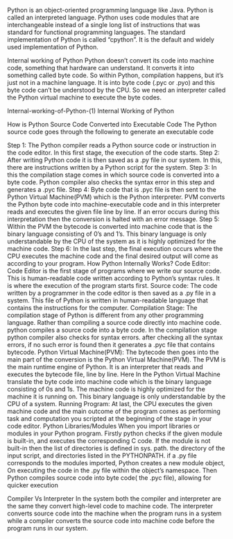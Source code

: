 Python is an object-oriented programming language like Java. Python is called an interpreted language. Python uses code modules that are interchangeable instead of a single long list of instructions that was standard for functional programming languages. The standard implementation of Python is called “cpython”. It is the default and widely used implementation of Python.

Internal working of Python
Python doesn’t convert its code into machine code, something that hardware can understand. It converts it into something called byte code. So within Python, compilation happens, but it’s just not in a machine language. It is into byte code (.pyc or .pyo) and this byte code can’t be understood by the CPU. So we need an interpreter called the Python virtual machine to execute the byte codes.

Internal-working-of-Python-(1)
Internal Working of Python

How is Python Source Code Converted into Executable Code
The Python source code goes through the following to generate an executable code

Step 1: The Python compiler reads a Python source code or instruction in the code editor. In this first stage, the execution of the code starts.
Step 2: After writing Python code it is then saved as a .py file in our system. In this, there are instructions written by a Python script for the system.
Step 3: In this the compilation stage comes in which source code is converted into a byte code. Python compiler also checks the syntax error in this step and generates a .pyc file.
Step 4: Byte code that is .pyc file is then sent to the Python Virtual Machine(PVM) which is the Python interpreter. PVM converts the Python byte code into machine-executable code and in this interpreter reads and executes the given file line by line. If an error occurs during this interpretation then the conversion is halted with an error message.
Step 5: Within the PVM the bytecode is converted into machine code that is the binary language consisting of 0’s and 1’s. This binary language is only understandable by the CPU of the system as it is highly optimized for the machine code.
Step 6: In the last step, the final execution occurs where the CPU executes the machine code and the final desired output will come as according to your program.
How Python Internally Works?
Code Editor: Code Editor is the first stage of programs where we write our source code. This is human-readable code written according to Python’s syntax rules. It is where the execution of the program starts first.
Source code: The code written by a programmer in the code editor is then saved as a .py file in a system. This file of Python is written in human-readable language that contains the instructions for the computer.
Compilation Stage: The compilation stage of Python is different from any other programming language. Rather than compiling a source code directly into machine code. python compiles a source code into a byte code. In the compilation stage python compiler also checks for syntax errors. after checking all the syntax errors, if no such error is found then it generates a .pyc file that contains bytecode.
Python Virtual Machine(PVM): The bytecode then goes into the main part of the conversion is the Python Virtual Machine(PVM). The PVM is the main runtime engine of Python. It is an interpreter that reads and executes the bytecode file, line by line. Here In the Python Virtual Machine translate the byte code into machine code which is the binary language consisting of 0s and 1s. The machine code is highly optimized for the machine it is running on. This binary language is only understandable by the CPU of a system.
Running Program: At last, the CPU executes the given machine code and the main outcome of the program comes as performing task and computation you scripted at the beginning of the stage in your code editor.
Python Libraries/Modules
When you import libraries or modules in your Python program. Firstly python checks if the given module is built-in, and executes the corresponding C code. If the module is not built-in then the list of directories is defined in sys. path. the directory of the input script, and directories listed in the PYTHONPATH. if a .py file corresponds to the modules imported, Python creates a new module object, On executing the code in the .py file within the object’s namespace. Then Python compiles source code into byte code( the .pyc file), allowing for quicker execution

Compiler Vs Interpreter
In the system both the compiler and interpreter are the same they convert high-level code to machine code. The interpreter converts source code into the machine when the program runs in a system while a compiler converts the source code into machine code before the program runs in our system.
